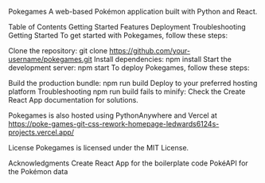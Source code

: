 Pokegames
A web-based Pokémon application built with Python and React.

Table of Contents
Getting Started
Features
Deployment
Troubleshooting
Getting Started
To get started with Pokegames, follow these steps:

Clone the repository: git clone https://github.com/your-username/pokegames.git
Install dependencies: npm install
Start the development server: npm start
To deploy Pokegames, follow these steps:

Build the production bundle: npm run build
Deploy to your preferred hosting platform
Troubleshooting
npm run build fails to minify: Check the Create React App documentation for solutions.

Pokegames is also hosted using PythonAnywhere and Vercel at https://poke-games-git-css-rework-homepage-ledwards6124s-projects.vercel.app/

License
Pokegames is licensed under the MIT License.

Acknowledgments
Create React App for the boilerplate code
PokéAPI for the Pokémon data
